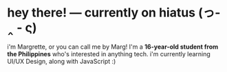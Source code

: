 # hey there! — currently on hiatus (っ- ‸ - ς)
i'm Margrette, or you can call me by Marg! I'm a **16-year-old student from the Philippines** who's interested in anything tech. i'm currently learning UI/UX Design, along with JavaScript :)

